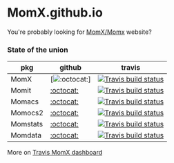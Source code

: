 # MomX.github.io

You're probably looking for [MomX/Momx](http://momx.github.io/MomX/) website?

### State of the union

| pkg      | github        | travis |
| -------- | ------------- | ------ |
| MomX     | [![:octocat:](https://github.com/MomX/MomX)]     | [![Travis build status](https://travis-ci.org/MomX/MomX.svg?branch=master)](https://travis-ci.org/MomX/MomX)        |
| Momit    | [:octocat:](https://github.com/MomX/Momit)    |[![Travis build status](https://travis-ci.org/MomX/Momit.svg?branch=master)](https://travis-ci.org/MomX/Momit)       |
| Momacs   | [:octocat:](https://github.com/MomX/Momacs)   |[![Travis build status](https://travis-ci.org/MomX/Momacs.svg?branch=master)](https://travis-ci.org/MomX/Momacs)     |
| Momocs2  | [:octocat:](https://github.com/MomX/Momocs2)  |[![Travis build status](https://travis-ci.org/MomX/Momocs2.svg?branch=master)](https://travis-ci.org/MomX/Momocs2)   |
| Momstats | [:octocat:](https://github.com/MomX/Momstats) |[![Travis build status](https://travis-ci.org/MomX/Momstats.svg?branch=master)](https://travis-ci.org/MomX/Momstats) |
| Momdata  | [:octocat:](https://github.com/MomX/Momdata)  |[![Travis build status](https://travis-ci.org/MomX/Momdata.svg?branch=master)](https://travis-ci.org/MomX/Momdata)   |


More on [Travis MomX dashboard](https://travis-ci.org/github/MomX)
